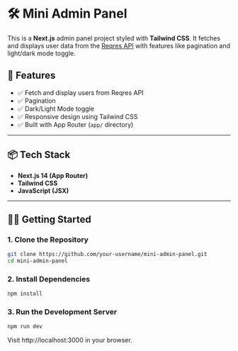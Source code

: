 # 🛠️ Mini Admin Panel

This is a **Next.js** admin panel project styled with **Tailwind CSS**. It fetches and displays user data from the [Reqres API](https://reqres.in/) with features like pagination and light/dark mode toggle.

## 🚀 Features

- ✅ Fetch and display users from Reqres API
- ✅ Pagination
- ✅ Dark/Light Mode toggle
- ✅ Responsive design using Tailwind CSS
- ✅ Built with App Router (`app/` directory)

---

## 📦 Tech Stack

- **Next.js 14 (App Router)**
- **Tailwind CSS**
- **JavaScript (JSX)**

---

## 🧑‍💻 Getting Started

### 1. Clone the Repository

```bash
git clone https://github.com/your-username/mini-admin-panel.git
cd mini-admin-panel
```
### 2. Install Dependencies
```bash
npm install
```
### 3. Run the Development Server
```bash 
npm run dev
```

Visit http://localhost:3000 in your browser.

